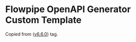 # Flowpipe OpenAPI Generator Custom Template

Copied from ([v6.6.0](https://github.com/OpenAPITools/openapi-generator/tree/v6.6.0/modules/openapi-generator/src/main/resources/go)) tag.